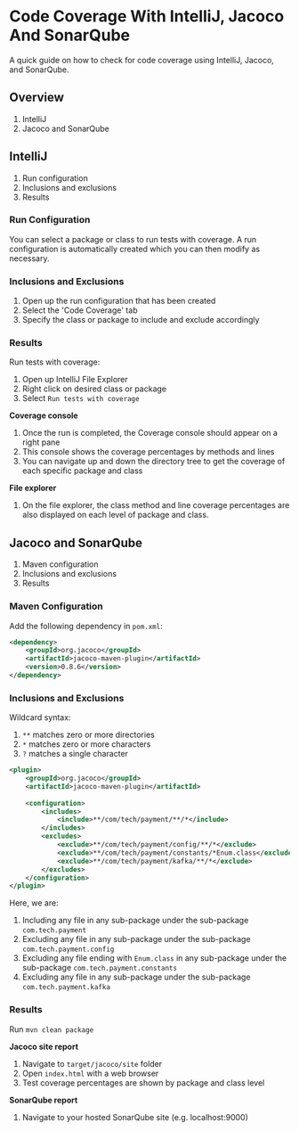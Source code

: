 
# Code Coverage With IntelliJ, Jacoco And SonarQube

A quick guide on how to check for code coverage using IntelliJ, Jacoco, and SonarQube.

## Overview

1. IntelliJ
1. Jacoco and SonarQube

## IntelliJ

1. Run configuration
1. Inclusions and exclusions
1. Results

### Run Configuration

You can select a package or class to run tests with coverage. A run configuration is automatically created which you can then modify as necessary.

### Inclusions and Exclusions

1. Open up the run configuration that has been created
1. Select the 'Code Coverage' tab
1. Specify the class or package to include and exclude accordingly

### Results

Run tests with coverage:

1. Open up IntelliJ File Explorer
1. Right click on desired class or package
1. Select `Run tests with coverage`

__Coverage console__

1. Once the run is completed, the Coverage console should appear on a right pane
1. This console shows the coverage percentages by methods and lines
1. You can navigate up and down the directory tree to get the coverage of each specific package and class

__File explorer__

1. On the file explorer, the class method and line coverage percentages are also displayed on each level of package and class.

## Jacoco and SonarQube

1. Maven configuration
1. Inclusions and exclusions
1. Results

### Maven Configuration

Add the following dependency in `pom.xml`:

```xml
<dependency>
    <groupId>org.jacoco</groupId> 
    <artifactId>jacoco-maven-plugin</artifactId>
    <version>0.8.6</version>
</dependency>
```

### Inclusions and Exclusions

Wildcard syntax:

1. `**` matches zero or more directories
1. `*` matches zero or more characters
1. `?` matches a single character

```xml
<plugin>
    <groupId>org.jacoco</groupId>
    <artifactId>jacoco-maven-plugin</artifactId>
    
    <configuration>
        <includes>
            <include>**/com/tech/payment/**/*</include>
        </includes>
        <excludes>
            <exclude>**/com/tech/payment/config/**/*</exclude>
            <exclude>**/com/tech/payment/constants/*Enum.class</exclude>
            <exclude>**/com/tech/payment/kafka/**/*</exclude>
        </excludes>
    </configuration>
</plugin>
```

Here, we are:

1. Including any file in any sub-package under the sub-package `com.tech.payment`
1. Excluding any file in any sub-package under the sub-package `com.tech.payment.config`
1. Excluding any file ending with `Enum.class` in any sub-package under the sub-package `com.tech.payment.constants`
1. Excluding any file in any sub-package under the sub-package `com.tech.payment.kafka`

### Results

Run `mvn clean package`

__Jacoco site report__

1. Navigate to `target/jacoco/site` folder
1. Open `index.html` with a web browser
1. Test coverage percentages are shown by package and class level
 
__SonarQube report__

1. Navigate to your hosted SonarQube site (e.g. localhost:9000)
 
